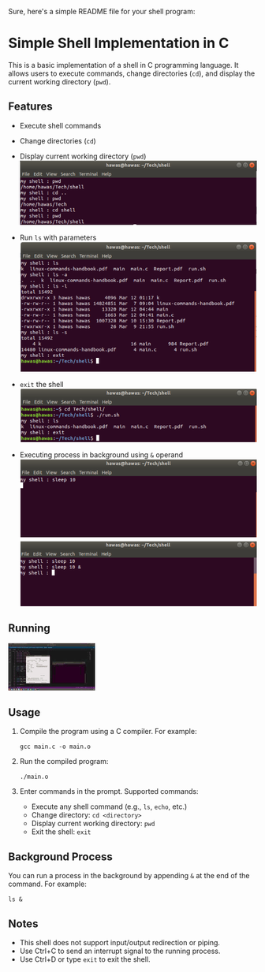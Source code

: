Sure, here's a simple README file for your shell program:


# Simple Shell Implementation in C

This is a basic implementation of a shell in C programming language. It allows users to execute commands, change directories (`cd`), and display the current working directory (`pwd`).

## Features
- Execute shell commands
- Change directories (`cd`)
- Display current working directory (`pwd`)
![](images/cd.png) 
- Run `ls` with parameters
![](images/ls.png) 

- `exit` the shell
![](images/exit.png) 

- Executing process in background using `&` operand 
![](images/&.png) 


## Running
![](images/program%20running.gif) 

## Usage
1. Compile the program using a C compiler. For example:
    ```
    gcc main.c -o main.o
    ```

2. Run the compiled program:
    ```
    ./main.o
    ```

3. Enter commands in the prompt. Supported commands:
    - Execute any shell command (e.g., `ls`, `echo`, etc.)
    - Change directory: `cd <directory>`
    - Display current working directory: `pwd`
    - Exit the shell: `exit`

## Background Process
You can run a process in the background by appending `&` at the end of the command. For example:
```
ls &
```

## Notes
- This shell does not support input/output redirection or piping.
- Use Ctrl+C to send an interrupt signal to the running process.
- Use Ctrl+D or type `exit` to exit the shell.

